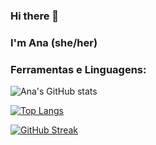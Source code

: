 ### Hi there 👋
### I'm Ana (she/her) 

### Ferramentas e Linguagens:

<!--
**ana-sr/ana-sr** is a ✨ _special_ ✨ repository because its `README.md` (this file) appears on your GitHub profile.

Here are some ideas to get you started:

- 🔭 I’m currently working on ...
- 🌱 I’m currently learning ...
- 👯 I’m looking to collaborate on ...
- 🤔 I’m looking for help with ...
- 💬 Ask me about ...
- 📫 How to reach me: ...
- 😄 Pronouns: ...
- ⚡ Fun fact: ...
-->

![Ana's GitHub stats](https://github-readme-stats.vercel.app/api?username=ana-sr&show_icons=true&theme=panda&bg_color=3DDDA800)

[![Top Langs](https://github-readme-stats.vercel.app/api/top-langs/?username=ana-sr&theme=panda&langs_count=3)](https://github.com/ana-sr/github-readme-stats)
<!-- Streaks -->
[![GitHub Streak](http://github-readme-streak-stats.herokuapp.com?user=ana-sr&theme=bear&hide_border=true&locale=pt-br&date_format=j%20M%5B%20Y%5D&background=3DDDA800&ring=19f9d899&fire=19f9d899&currStreakNum=FF75B5&sideNums=19f9d899&dates=FF75B5&currStreakLabel=FF75B5&sideLabels=FF75B5)](https://git.io/streak-stats)
